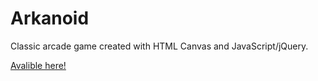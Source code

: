 # Arkanoid
Classic arcade game created with HTML Canvas and JavaScript/jQuery.

[Avalible here!](https://liamarason.github.io/arkanoid-arcade-game/)
